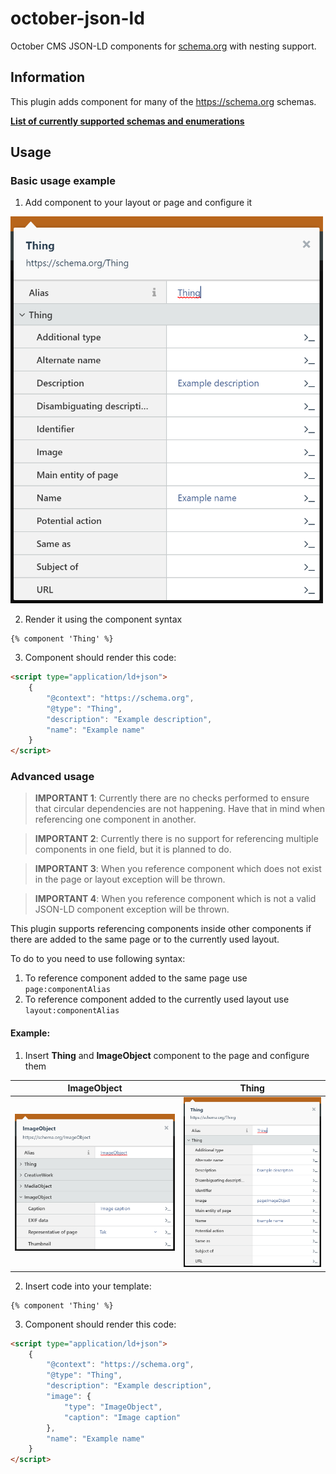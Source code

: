 # october-json-ld
October CMS JSON-LD components for [schema.org](https://schema.org) with nesting support.

## Information
This plugin adds component for many of the https://schema.org schemas.

**[List of currently supported schemas and enumerations](SUPPORTED-SCHEMAS.md)**

## Usage
### Basic usage example

1. Add component to your layout or page and configure it
<img src="https://github.com/Magiczne/october-json-ld/blob/master/docs/thing_conf_1.png?raw" alt="Component configuration" width="500">

2. Render it using the component syntax
```twig
{% component 'Thing' %}
```
3. Component should render this code:
```html
<script type="application/ld+json">
    {
        "@context": "https://schema.org",
        "@type": "Thing",
        "description": "Example description",
        "name": "Example name"
    }
</script>
```

### Advanced usage
> **IMPORTANT 1**: Currently there are no checks performed to ensure that circular dependencies are not happening.
Have that in mind when referencing one component in another.

> **IMPORTANT 2**: Currently there is no support for referencing multiple components in one field, but it is planned
to do.

> **IMPORTANT 3**: When you reference component which does not exist in the page or layout exception will be thrown.

> **IMPORTANT 4**: When you reference component which is not a valid JSON-LD component exception will be thrown.

This plugin supports referencing components inside other components if there are added to the same page or
to the currently used layout.

To do to you need to use following syntax:
1. To reference component added to the same page use ```page:componentAlias```
2. To reference component added to the currently used layout use ```layout:componentAlias```

#### Example:
1. Insert **Thing** and **ImageObject** component to the page and configure them

| ImageObject   | Thing         |
| ------------- | ------------- |
| ![Thing component configuration](https://github.com/Magiczne/october-json-ld/blob/master/docs/image_conf.png?raw) | ![ImageObject component configuration](https://github.com/Magiczne/october-json-ld/blob/master/docs/thing_conf_2.png?raw) |

2. Insert code into your template:
```twig
{% component 'Thing' %}
```

3. Component should render this code:
```html
<script type="application/ld+json">
    {
        "@context": "https://schema.org",
        "@type": "Thing",
        "description": "Example description",
        "image": {
            "type": "ImageObject",
            "caption": "Image caption"
        },
        "name": "Example name"
    }
</script>
```
